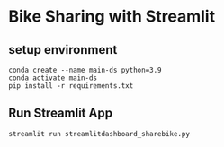 # Bike Sharing with Streamlit
## setup environment
```
conda create --name main-ds python=3.9
conda activate main-ds
pip install -r requirements.txt
```
## Run Streamlit App
```
streamlit run streamlitdashboard_sharebike.py
```

